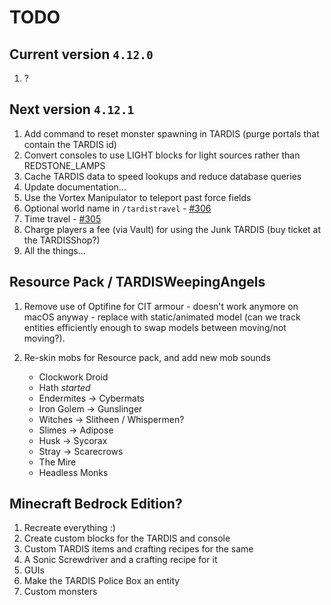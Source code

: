 # TODO

## Current version `4.12.0`

1. ?

## Next version `4.12.1`

1. Add command to reset monster spawning in TARDIS (purge portals that contain the TARDIS id)
2. Convert consoles to use LIGHT blocks for light sources rather than REDSTONE_LAMPS
3. Cache TARDIS data to speed lookups and reduce database queries
4. Update documentation...
5. Use the Vortex Manipulator to teleport past force fields
6. Optional world name in `/tardistravel` - [#306](https://github.com/eccentricdevotion/TARDIS/issues/306)
7. Time travel - [#305](https://github.com/eccentricdevotion/TARDIS/issues/305)
8. Charge players a fee (via Vault) for using the Junk TARDIS (buy ticket at the TARDISShop?)
9. All the things...

## Resource Pack / TARDISWeepingAngels

1. Remove use of Optifine for CIT armour - doesn't work anymore on macOS anyway - replace with static/animated model (can we track entities efficiently enough to swap models between moving/not moving?).
2. Re-skin mobs for Resource pack, and add new mob sounds

    * Clockwork Droid
    * Hath _started_
    * Endermites -> Cybermats
    * Iron Golem -> Gunslinger
    * Witches -> Slitheen / Whispermen?
    * Slimes -> Adipose
    * Husk -> Sycorax
    * Stray -> Scarecrows
    * The Mire
    * Headless Monks

## Minecraft Bedrock Edition?

1. Recreate everything :)
2. Create custom blocks for the TARDIS and console
3. Custom TARDIS items and crafting recipes for the same
4. A Sonic Screwdriver and a crafting recipe for it
5. GUIs
6. Make the TARDIS Police Box an entity
7. Custom monsters
